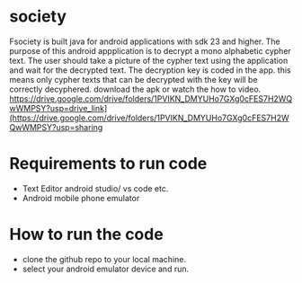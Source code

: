 # society
Fsociety is built java for android applications with sdk 23 and higher.
The purpose of this  android appplication is to  decrypt a mono alphabetic cypher text.
The user should take a picture of the cypher text using the application and wait for the decrypted text.
The decryption key is coded in the app. this means only cypher texts that can be decrypted with the key will be correctly decyphered.
download the apk or watch the how to video.
https://drive.google.com/drive/folders/1PVIKN_DMYUHo7GXg0cFES7H2WQwWMPSY?usp=drive_link](https://drive.google.com/drive/folders/1PVIKN_DMYUHo7GXg0cFES7H2WQwWMPSY?usp=sharing


# Requirements to run code
- Text Editor android studio/ vs code etc.
- Android mobile phone emulator
# How to run the code
- clone the github repo to your local machine.
- select your android emulator device and run.
